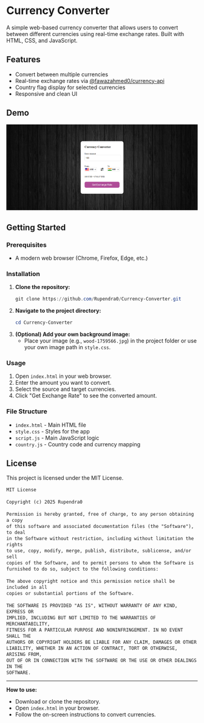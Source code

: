# Currency Converter

A simple web-based currency converter that allows users to convert between different currencies using real-time exchange rates. Built with HTML, CSS, and JavaScript.

## Features

- Convert between multiple currencies
- Real-time exchange rates via [@fawazahmed0/currency-api](https://github.com/fawazahmed0/currency-api)
- Country flag display for selected currencies
- Responsive and clean UI

## Demo

![Screenshot](screenshot.png) <!-- Add a screenshot of your app here if available -->

## Getting Started

### Prerequisites

- A modern web browser (Chrome, Firefox, Edge, etc.)

### Installation

1. **Clone the repository:**
   ```powershell
   git clone https://github.com/Rupendra0/Currency-Converter.git
   ```
2. **Navigate to the project directory:**
   ```powershell
   cd Currency-Converter
   ```
3. **(Optional) Add your own background image:**
   - Place your image (e.g., `wood-1759566.jpg`) in the project folder or use your own image path in `style.css`.

### Usage

1. Open `index.html` in your web browser.
2. Enter the amount you want to convert.
3. Select the source and target currencies.
4. Click "Get Exchange Rate" to see the converted amount.

### File Structure

- `index.html` - Main HTML file
- `style.css` - Styles for the app
- `script.js` - Main JavaScript logic
- `country.js` - Country code and currency mapping

## License

This project is licensed under the MIT License.

```
MIT License

Copyright (c) 2025 Rupendra0

Permission is hereby granted, free of charge, to any person obtaining a copy
of this software and associated documentation files (the "Software"), to deal
in the Software without restriction, including without limitation the rights
to use, copy, modify, merge, publish, distribute, sublicense, and/or sell
copies of the Software, and to permit persons to whom the Software is
furnished to do so, subject to the following conditions:

The above copyright notice and this permission notice shall be included in all
copies or substantial portions of the Software.

THE SOFTWARE IS PROVIDED "AS IS", WITHOUT WARRANTY OF ANY KIND, EXPRESS OR
IMPLIED, INCLUDING BUT NOT LIMITED TO THE WARRANTIES OF MERCHANTABILITY,
FITNESS FOR A PARTICULAR PURPOSE AND NONINFRINGEMENT. IN NO EVENT SHALL THE
AUTHORS OR COPYRIGHT HOLDERS BE LIABLE FOR ANY CLAIM, DAMAGES OR OTHER
LIABILITY, WHETHER IN AN ACTION OF CONTRACT, TORT OR OTHERWISE, ARISING FROM,
OUT OF OR IN CONNECTION WITH THE SOFTWARE OR THE USE OR OTHER DEALINGS IN THE
SOFTWARE.
```

---
**How to use:**  
- Download or clone the repository.
- Open `index.html` in your browser.
- Follow the on-screen instructions to convert currencies.



